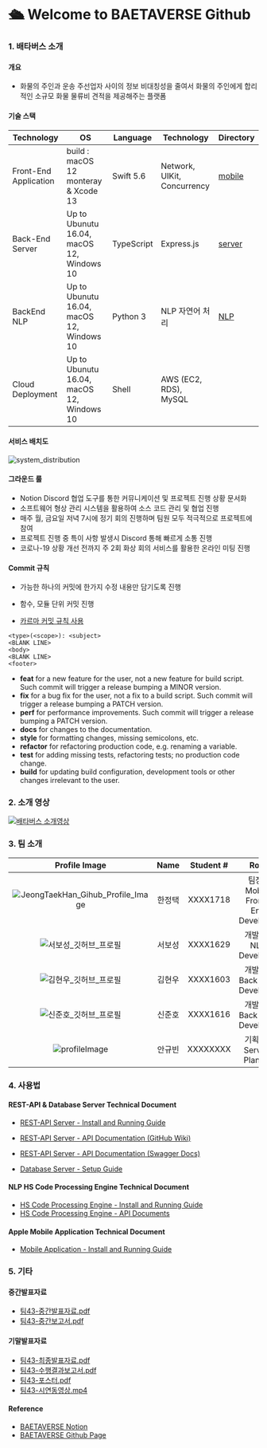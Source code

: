 # 🛳 Welcome to BAETAVERSE Github

### 1. 배타버스 소개

#### 개요

* 화물의 주인과 운송 주선업자 사이의 정보 비대칭성을 줄여서 화물의 주인에게 합리적인 소규모 화물 물류비 견적을 제공해주는 플랫폼

#### 기술 스택

| Technology            | OS                                        | Language   | Technology                  | Directory        |
| --------------------- | ----------------------------------------- | ---------- | --------------------------- | ---------------- |
| Front-End Application | build : macOS 12 monteray & Xcode 13      | Swift 5.6  | Network, UIKit, Concurrency | [mobile](mobile) |
| Back-End Server       | Up to Ubunutu 16.04, macOS 12, Windows 10 | TypeScript | Express.js                  | [server](server) |
| BackEnd NLP           | Up to Ubunutu 16.04, macOS 12, Windows 10 | Python 3   | NLP 자연어 처리             | [NLP](HScode)    |
| Cloud Deployment      | Up to Ubunutu 16.04, macOS 12, Windows 10 | Shell      | AWS (EC2, RDS), MySQL       |                  |



#### 서비스 배치도

![system_distribution](https://user-images.githubusercontent.com/25794814/169978480-d050e280-d356-4841-af7a-52a2b37bba76.jpg)



#### 그라운드 룰

* Notion Discord 협업 도구를 통한 커뮤니케이션 및 프로젝트 진행 상황 문서화
* 소프트웨어 형상 관리 시스템을 활용하여 소스 코드 관리 및 협업 진행
* 매주 월, 금요일 저녁 7시에 정기 회의 진행하며 팀원 모두 적극적으로 프로젝트에 참여
* 프로젝트 진행 중 특이 사항 발생시 Discord 통해 빠르게 소통 진행
* 코로나-19 상황 개선 전까지 주 2회 화상 회의 서비스를 활용한 온라인 미팅 진행



#### Commit 규칙

* 가능한 하나의 커밋에 한가지 수정 내용만 담기도록 진행
* 함수, 모듈 단위 커밋 진행

* [카르마 커밋 규칙 사용](http://karma-runner.github.io/6.3/dev/git-commit-msg.html)

```
<type>(<scope>): <subject>
<BLANK LINE>
<body>
<BLANK LINE>
<footer>
```

- **feat** for a new feature for the user, not a new feature for build script. Such commit will trigger a release bumping a MINOR version.
- **fix** for a bug fix for the user, not a fix to a build script. Such commit will trigger a release bumping a PATCH version.
- **perf** for performance improvements. Such commit will trigger a release bumping a PATCH version.
- **docs** for changes to the documentation.
- **style** for formatting changes, missing semicolons, etc.
- **refactor** for refactoring production code, e.g. renaming a variable.
- **test** for adding missing tests, refactoring tests; no production code change.
- **build** for updating build configuration, development tools or other changes irrelevant to the user.



### 2. 소개 영상

[![배타버스 소개영상](http://img.youtube.com/vi/vZvXX3HYhUc/3.jpg)](https://youtu.be/vZvXX3HYhUc) 



### 3. 팀 소개

|                        Profile Image                         |  Name  | Student # |               Role                |                           Contacts                           |
| :----------------------------------------------------------: | :----: | :-------: | :-------------------------------: | :----------------------------------------------------------: |
| ![JeongTaekHan_Gihub_Profile_Image](https://user-images.githubusercontent.com/25794814/161695184-9c6973ec-e952-4aba-b634-168e3aff06b4.jpg) | 한정택 | XXXX1718  | 팀장 / Mobile Front-End Developer | E-mail : [smart8612@gmail.com](mailto:smart8612@gmail.com)<br />Github : [@smart8612](https://github.com/smart8612) |
| ![서보성_깃허브_프로필](https://user-images.githubusercontent.com/25794814/161761646-da19395d-2725-48eb-88ee-21748665c142.JPG) | 서보성 | XXXX1629  |      개발자 / NLP Developer       | E-mail : [sboseong124@gmail.com](mailto:sboseong124@gmail.com)<br />Github : [@sboseong](https://github.com/sboseong) |
| ![김현우_깃허브_프로필](https://user-images.githubusercontent.com/25794814/161712837-ae168dea-9004-4580-ab47-eee870f3ad9a.jpg) | 김현우 | XXXX1603  |    개발자 / Back-End Developer    | E-mail : [khw56184@kookmin.ac.kr](mailto:khw56184@kookmin.ac.kr)<br />Github : [@ASak1104](https://github.com/ASak1104) |
| ![신준호_깃허브_프로필](https://user-images.githubusercontent.com/25794814/161790545-c3c9a73d-f1bb-48f0-adaa-c5e221e14fb8.jpg) | 신준호 | XXXX1616  |    개발자 / Back-End Developer    | Email : [joonno94@kookmin.ac.kr](mailto:joonno94@kookmin.ac.kr)<br />Github : [@uyimjunho](https://github.com/uyimjunho) |
| ![profileImage](https://user-images.githubusercontent.com/25794814/160516929-b941a406-cd25-404d-bae5-c827159bc611.png) | 안규빈 | XXXXXXXX  |     기획자 / Service Planner      |    Email : [kbahn99@cau.ac.kr](mailto:kbahn99@cau.ac.kr)     |



### 4. 사용법




#### REST-API & Database Server Technical Document

* [REST-API Server - Install and Running Guide](https://github.com/kookmin-sw/capstone-2022-43/wiki/%5BServer%5D-Install-and-Running-Guide)

* [REST-API Server - API Documentation (GitHub Wiki)](https://github.com/kookmin-sw/capstone-2022-43/wiki/%5BServer%5D-REST-API-Documents)

* [REST-API Server - API Documentation (Swagger Docs)](http://baetaverse.kro.kr/api-docs/)

* [Database Server - Setup Guide](https://github.com/kookmin-sw/capstone-2022-43/wiki/%5BServer%5D-Database-Setup-Guide)



#### NLP HS Code Processing Engine Technical Document

* [HS Code Processing Engine - Install and Running Guide](https://github.com/kookmin-sw/capstone-2022-43/wiki/%5BNLP%5D-Install-and-Running-Guide)
* [HS Code Processing Engine - API Documents](https://github.com/kookmin-sw/capstone-2022-43/wiki/%5BNLP%5D-HScode-API-Documents)



#### Apple Mobile Application Technical Document

* [Mobile Application - Install and Running Guide](https://github.com/kookmin-sw/capstone-2022-43/wiki/%5BMobile%5D-iOS-Project-Build-Guide)



### 5. 기타



#### 중간발표자료

* [팀43-중간발표자료.pdf](docs/중간평가/팀43-중간발표자료.pdf)
* [팀43-중간보고서.pdf](docs/중간평가/팀43-중간보고서.pdf)



#### 기말발표자료

* [팀43-최종발표자료.pdf](docs/기말평가/팀43-최종발표자료.pdf)
* [팀43-수행결과보고서.pdf](docs/기말평가/팀43-수행결과보고서.pdf)
* [팀43-포스터.pdf](docs/기말평가/팀43-포스터.pdf)
* [팀43-시연동영상.mp4](https://www.youtube.com/watch?v=vZvXX3HYhUc)



#### Reference

* [BAETAVERSE Notion](https://singularis7.notion.site/e2e5f0586d014691bcb111bd27ea6278)
* [BAETAVERSE Github Page](https://kookmin-sw.github.io/capstone-2022-43/)
